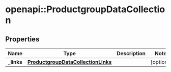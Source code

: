 # openapi::ProductgroupDataCollection


## Properties
Name | Type | Description | Notes
------------ | ------------- | ------------- | -------------
**_links** | [**ProductgroupDataCollectionLinks**](ProductgroupDataCollectionLinks.md) |  | [optional] 


